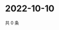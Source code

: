 # 2022-10-10

共 0 条

<!-- BEGIN WEIBO -->
<!-- 最后更新时间 Mon Oct 10 2022 08:43:04 GMT+0800 (China Standard Time) -->

<!-- END WEIBO -->
